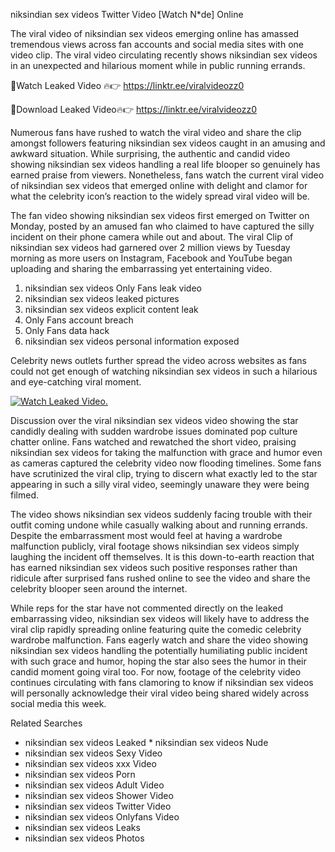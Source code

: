﻿niksindian sex videos Twitter Video [Watch N*de] Online

The viral video of ﻿niksindian sex videos emerging online has amassed tremendous views across fan accounts and social media sites with one video clip. The viral video circulating recently shows ﻿niksindian sex videos in an unexpected and hilarious moment while in public running errands. 

🔴Watch Leaked Video 🔥👉  https://linktr.ee/viralvideozz0 

🔴Download Leaked Video🔥👉  https://linktr.ee/viralvideozz0 

Numerous fans have rushed to watch the viral video and share the clip amongst followers featuring ﻿niksindian sex videos caught in an amusing and awkward situation. While surprising, the authentic and candid video showing ﻿niksindian sex videos handling a real life blooper so genuinely has earned praise from viewers. Nonetheless, fans watch the current viral video of ﻿niksindian sex videos that emerged online with delight and clamor for what the celebrity icon’s reaction to the widely spread viral video will be.

The fan video showing ﻿niksindian sex videos first emerged on Twitter on Monday, posted by an amused fan who claimed to have captured the silly incident on their phone camera while out and about. The viral Clip of ﻿niksindian sex videos had garnered over 2 million views by Tuesday morning as more users on Instagram, Facebook and YouTube began uploading and sharing the embarrassing yet entertaining video. 

1. ﻿niksindian sex videos Only Fans leak video
2. ﻿niksindian sex videos leaked pictures
3. ﻿niksindian sex videos explicit content leak
4. Only Fans account breach
5. Only Fans data hack
6. ﻿niksindian sex videos personal information exposed

Celebrity news outlets further spread the video across websites as fans could not get enough of watching ﻿niksindian sex videos in such a hilarious and eye-catching viral moment. 

[![Watch Leaked Video.](https://miro.medium.com/v2/resize:fit:828/format:webp/1*cilzJN44JGOrTw9NJCrNHA.gif "Watch Leaked Video")](https://linktr.ee/viralvideozz0)

Discussion over the viral ﻿niksindian sex videos video showing the star candidly dealing with sudden wardrobe issues dominated pop culture chatter online. Fans watched and rewatched the short video, praising ﻿niksindian sex videos for taking the malfunction with grace and humor even as cameras captured the celebrity video now flooding timelines. Some fans have scrutinized the viral clip, trying to discern what exactly led to the star appearing in such a silly viral video, seemingly unaware they were being filmed.

The video shows ﻿niksindian sex videos suddenly facing trouble with their outfit coming undone while casually walking about and running errands. Despite the embarrassment most would feel at having a wardrobe malfunction publicly, viral footage shows ﻿niksindian sex videos simply laughing the incident off themselves. It is this down-to-earth reaction that has earned ﻿niksindian sex videos such positive responses rather than ridicule after surprised fans rushed online to see the video and share the celebrity blooper seen around the internet.  

While reps for the star have not commented directly on the leaked embarrassing video, ﻿niksindian sex videos will likely have to address the viral clip rapidly spreading online featuring quite the comedic celebrity wardrobe malfunction. Fans eagerly watch and share the video showing ﻿niksindian sex videos handling the potentially humiliating public incident with such grace and humor, hoping the star also sees the humor in their candid moment going viral too. For now, footage of the celebrity video continues circulating with fans clamoring to know if ﻿niksindian sex videos will personally acknowledge their viral video being shared widely across social media this week.

Related Searches
* ﻿niksindian sex videos Leaked
﻿* niksindian sex videos Nude
* ﻿niksindian sex videos Sexy Video
* ﻿niksindian sex videos xxx Video
* ﻿niksindian sex videos Porn
* ﻿niksindian sex videos Adult Video
* ﻿niksindian sex videos Shower Video
* ﻿niksindian sex videos Twitter Video
* ﻿niksindian sex videos Onlyfans Video
* ﻿niksindian sex videos Leaks
* ﻿niksindian sex videos Photos